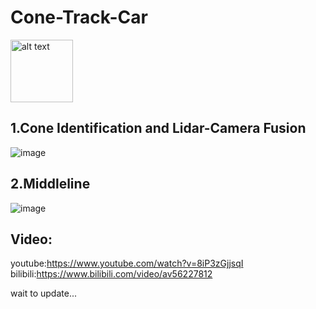 # Cone-Track-Car


 <img src="https://github.com/jiawenhulu/Cone-Track-Car/blob/master/image/1.jpg" alt="alt text" width="100" height="100">
 
## 1.Cone Identification and Lidar-Camera Fusion
 ![image](https://github.com/jiawenhulu/Cone-Track-Car/blob/master/image/3.png)
 
## 2.Middleline
 ![image](https://github.com/jiawenhulu/Cone-Track-Car/blob/master/image/4.png)
 
## Video:
 youtube:https://www.youtube.com/watch?v=8iP3zGjjsqI
 bilibili:https://www.bilibili.com/video/av56227812

wait to update...
